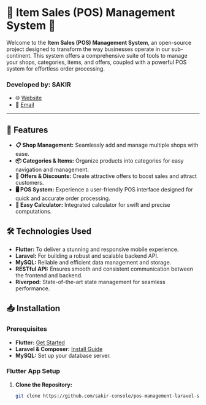 # 🌟 Item Sales (POS) Management System 🌟

Welcome to the **Item Sales (POS) Management System**, an open-source project designed to transform the way businesses operate in our sub-continent. This system offers a comprehensive suite of tools to manage your shops, categories, items, and offers, coupled with a powerful POS system for effortless order processing.

### Developed by: **SAKIR**
- 🌐 [Website](https://www.sakir-console.github.io)
- 📧 [Email](mailto:sakir.console@gmail.com)

---

## 🚀 Features

- **📋 Shop Management:** Seamlessly add and manage multiple shops with ease.
- **📦 Categories & Items:** Organize products into categories for easy navigation and management.
- **🎉 Offers & Discounts:** Create attractive offers to boost sales and attract customers.
- **🖥️ POS System:** Experience a user-friendly POS interface designed for quick and accurate order processing.
- **🧮 Easy Calculator:** Integrated calculator for swift and precise computations.

## 🛠️ Technologies Used

- **Flutter:** To deliver a stunning and responsive mobile experience.
- **Laravel:** For building a robust and scalable backend API.
- **MySQL:** Reliable and efficient data management and storage.
- **RESTful API:** Ensures smooth and consistent communication between the frontend and backend.
- **Riverpod:** State-of-the-art state management for seamless performance.

## 📥 Installation

### Prerequisites

- **Flutter:** [Get Started](https://flutter.dev/docs/get-started/install)
- **Laravel & Composer:** [Install Guide](https://laravel.com/docs/8.x/installation)
- **MySQL:** Set up your database server.

### Flutter App Setup

1. **Clone the Repository:**

   ```bash
   git clone https://github.com/sakir-console/pos-management-laravel-sakir.git 
